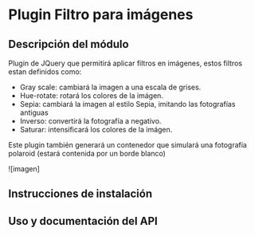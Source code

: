 # Plugin Filtro para imágenes

## Descripción del módulo

Plugin de JQuery que permitirá aplicar filtros en imágenes, estos filtros estan definidos como:

+ Gray scale: cambiará la imagen a una escala de grises.
+ Hue-rotate: rotará los colores de la imágen.
+ Sepia: cambiará la imagen al estilo Sepia, imitando las fotografías antiguas
+ Inverso: convertirá la fotografía a negativo.
+ Saturar: intensificará los colores de la imágen.

Este plugin también generará un contenedor que simulará una fotografía polaroid (estará contenida por un borde blanco)

![imagen]

## Instrucciones de instalación

## Uso y documentación del API